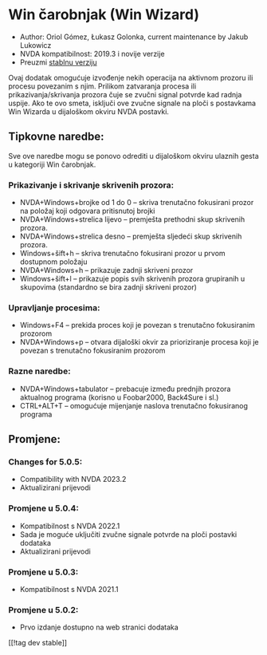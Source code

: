 # Win čarobnjak (Win Wizard) #

* Author: Oriol Gómez, Łukasz Golonka, current maintenance by Jakub Lukowicz
* NVDA kompatibilnost: 2019.3 i novije verzije
* Preuzmi [stablnu verziju][1]

Ovaj dodatak omogućuje izvođenje nekih operacija na aktivnom prozoru ili
procesu povezanim s njim. Prilikom zatvaranja procesa ili
prikazivanja/skrivanja prozora čuje se zvučni signal potvrde kad radnja
uspije. Ako te ovo smeta, isključi ove zvučne signale na ploči s postavkama
Win Wizarda u dijaloškom okviru NVDA postavki.

## Tipkovne naredbe:
Sve ove naredbe mogu se ponovo odrediti u dijaloškom okviru ulaznih gesta u
kategoriji Win čarobnjak.
### Prikazivanje i skrivanje skrivenih prozora:
* NVDA+Windows+brojke od 1 do 0 – skriva trenutačno fokusirani prozor na
  položaj koji odgovara pritisnutoj brojki
* NVDA+Windows+strelica lijevo – premješta prethodni skup skrivenih prozora.
* NVDA+Windows+strelica desno – premješta sljedeći skup skrivenih prozora.
* Windows+šift+h – skriva trenutačno fokusirani prozor u prvom dostupnom
  položaju
* NVDA+Windows+h – prikazuje zadnji skriveni prozor
* Windows+šift+l – prikazuje popis svih skrivenih prozora grupiranih u
  skupovima (standardno se bira zadnji skriveni prozor)

### Upravljanje procesima:
* Windows+F4 – prekida proces koji je povezan s trenutačno fokusiranim
  prozorom
* NVDA+Windows+p – otvara dijaloški okvir za prioriziranje procesa koji je
  povezan s trenutačno fokusiranim prozorom

### Razne naredbe:
* NVDA+Windows+tabulator – prebacuje između prednjih prozora aktualnog
  programa (korisno u Foobar2000, Back4Sure i sl.)
* CTRL+ALT+T – omogućuje mijenjanje naslova trenutačno fokusiranog programa

## Promjene:

### Changes for 5.0.5:

* Compatibility with NVDA 2023.2
* Aktualizirani prijevodi

### Promjene u 5.0.4:

* Kompatibilnost s NVDA 2022.1
* Sada je moguće uključiti zvučne signale potvrde na ploči postavki dodataka
* Aktualizirani prijevodi

### Promjene u 5.0.3:

* Kompatibilnost s NVDA 2021.1

### Promjene u 5.0.2:

* Prvo izdanje dostupno na web stranici dodataka

[[!tag dev stable]]

[1]: https://www.nvaccess.org/addonStore/legacy?file=winwizard
